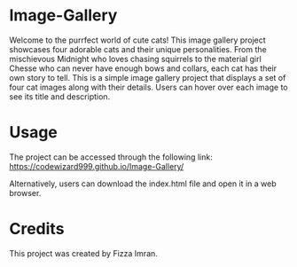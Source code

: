 # Image-Gallery
Welcome to the purrfect world of cute cats! This image gallery project showcases four adorable cats and their unique personalities. From the mischievous Midnight who loves chasing squirrels to the material girl Chesse who can never have enough bows and collars, each cat has their own story to tell.
This is a simple image gallery project that displays a set of four cat images along with their details. Users can hover over each image to see its title and description.

# Usage
The project can be accessed through the following link: https://codewizard999.github.io/Image-Gallery/

Alternatively, users can download the index.html file and open it in a web browser.

# Credits
This project was created by Fizza Imran.

